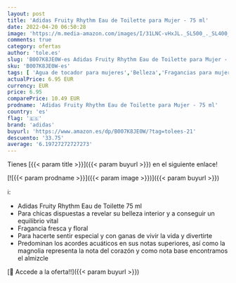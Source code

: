 ```yaml
---
layout: post
title: 'Adidas Fruity Rhythm Eau de Toilette para Mujer - 75 ml'
date: 2022-04-20 06:50:28
image: 'https://m.media-amazon.com/images/I/31LNC-vHxJL._SL500_._SL400_.jpg'
comments: true
category: ofertas
author: 'tole.es'
slug: 'B007K8JE0W-es Adidas Fruity Rhythm Eau de Toilette para Mujer - 75 ml'
sku: 'B007K8JE0W-es'
tags: [ 'Agua de tocador para mujeres','Belleza','Fragancias para mujeres','Perfumes y fragancias','adidas','de','eau','toilette','🇪🇸', ]
actualPrice: 6.95 EUR
currency: EUR
price: 6.95
comparePrice: 10.49 EUR
prodname: 'Adidas Fruity Rhythm Eau de Toilette para Mujer - 75 ml'
country: 'es'
flag: '🇪🇸'
brand: 'adidas'
buyurl: 'https://www.amazon.es/dp/B007K8JE0W/?tag=tolees-21'
descuento: '33.75'
average: '6.19727272727273'
---
```


Tienes [{{< param title >}}]({{< param buyurl >}}) en el siguiente enlace!

[![{{< param prodname >}}]({{< param image >}})]({{< param buyurl >}})

ℹ️:

- Adidas Fruity Rhythm Eau de Toilette 75 ml
- Para chicas dispuestas a revelar su belleza interior y a conseguir un equilibrio vital
- Fragancia fresca y floral
- Para hacerte sentir especial y con ganas de vivir la vida y divertirte
- Predominan los acordes acuáticos en sus notas superiores, así como la magnolia representa la nota del corazón y como nota base encontramos el almizcle

[🛒 Accede a la oferta!!]({{< param buyurl >}})
